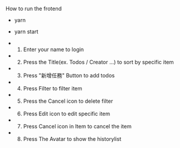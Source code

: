 How to run the frotend
- yarn
- yarn start

- 1. Enter your name to login
- 2. Press the Title(ex. Todos / Creator ...) to sort by specific item
- 3. Press "新增任務" Button to add todos
- 4. Press Filter to filter item
- 5. Press the Cancel icon to delete filter
- 6. Press Edit icon to edit specific item
- 7. Press Cancel icon in Item to cancel the item
- 8. Press The Avatar to show the historylist